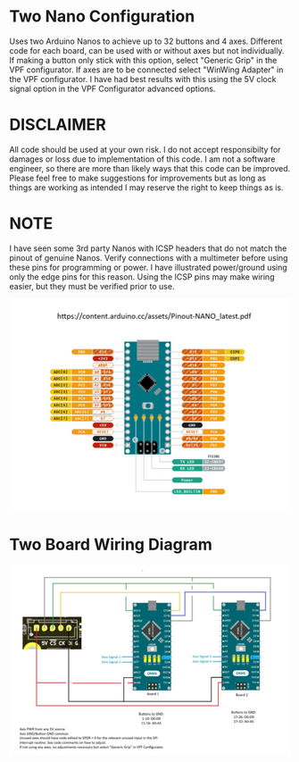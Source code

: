 # Two Nano Configuration
Uses two Arduino Nanos to achieve up to 32 buttons and 4 axes. Different code for each board, can be used with or without axes but not individually. If making a button only stick with this option, select "Generic Grip" in the VPF configurator. If axes are to be connected select "WinWing Adapter" in the VPF configurator. I have had best results with this using the 5V clock signal option in the VPF Configurator advanced options. 

# DISCLAIMER
All code should be used at your own risk. I do not accept responsibilty for damages or loss due to implementation of this code. I am not a software engineer, so there are more than likely ways that this code can be improved. Please feel free to make suggestions for improvements but as long as things are working as intended I may reserve the right to keep things as is.

# NOTE
I have seen some 3rd party Nanos with ICSP headers that do not match the pinout of genuine Nanos. Verify connections with a multimeter before using these pins for programming or power. I have illustrated power/ground using only the edge pins for this reason. Using the ICSP pins may make wiring easier, but they must be verified prior to use. 

![image](../images/GenuineNanoPinout.jpg)

# Two Board Wiring Diagram
![image](../images/TwoNanoWiringDiagramP.jpg)
